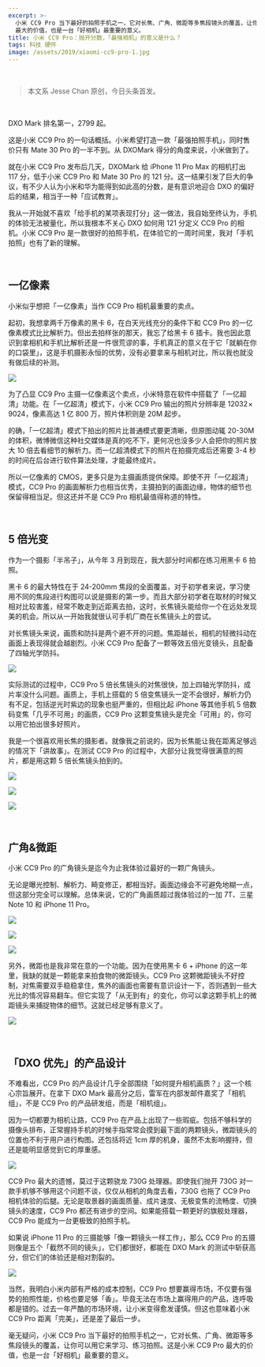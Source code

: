```yaml
---
excerpt: >-
  小米 CC9 Pro 当下最好的拍照手机之一，它对长焦、广角、微距等多焦段镜头的覆盖，让你可以用它来学习、练习拍照。这是小米 CC9 Pro
  最大的价值，也是一台「好相机」最重要的意义。
title: 小米 CC9 Pro：抛开分数，「最强相机」的意义是什么？
tags: 科技 硬件
image: /assets/2019/xiaomi-cc9-pro-1.jpg
---
```


<br>

>本文系 Jesse Chan 原创，今日头条首发。

<br>

DXO Mark 排名第一，2799 起。

这是小米 CC9 Pro 的一句话概括。小米希望打造一款「最强拍照手机」，同时售价只有 Mate 30 Pro 的一半不到。从 DXOMark 得分的角度来说，小米做到了。

就在小米 CC9 Pro 发布后几天，DXOMark 给 iPhone 11 Pro Max 的相机打出 117 分，低于小米 CC9 Pro 和 Mate 30 Pro 的 121 分。这一结果引发了巨大的争议，有不少人认为小米和华为能得到如此高的分数，是有意识地迎合 DXO 的偏好后的结果，相当于一种「应试教育」。

我从一开始就不喜欢「给手机的某项表现打分」这一做法，我自始至终认为，手机的体验无法被量化，所以我根本不关心 DXO 如何用 121 分定义 CC9 Pro 的相机。小米 CC9 Pro 是一款很好的拍照手机，在体验它的一周时间里，我对「手机拍照」也有了新的理解。

<br>

## 一亿像素
小米似乎想把「一亿像素」当作 CC9 Pro 相机最重要的卖点。

起初，我想拿两千万像素的黑卡 6，在白天光线充分的条件下和 CC9 Pro 的一亿像素模式比比解析力。但出去拍样张的那天，我忘了给黑卡 6 插卡。我也因此意识到拿相机和手机比解析还是一件很荒谬的事，手机真正的意义在于它「就躺在你的口袋里」，这是手机摄影永恒的优势，没有必要拿来与相机对比，所以我也就没有做后续的补测。

![](/assets/2019/xiaomi-cc9-pro-2.jpg)

为了凸显 CC9 Pro 主摄一亿像素这个卖点，小米特意在软件中搭载了「一亿超清」功能。在「一亿超清」模式下，小米 CC9 Pro 输出的照片分辨率是 12032 × 9024，像素高达 1 亿 800 万，照片体积则是 20M 起步。

的确，「一亿超清」模式下拍出的照片比普通模式要更清晰，但原图动辄 20-30M 的体积，微博微信这种社交媒体是真的吃不下，更何况也没多少人会把你的照片放大 10 倍去看细节的解析力。而一亿超清模式下的照片在拍摄完成后还需要 3-4 秒的时间在后台进行软件算法处理，才能最终成片。

所以一亿像素的 CMOS，更多只是为主摄画质提供保障。即使不开「一亿超清」模式，CC9 Pro 的画面解析力也相当优秀，主摄拍到的画面边缘，物体的细节也保留得相当足。但这还并不是 CC9 Pro 相机最值得称道的特性。

<br>

## 5 倍光变
作为一个摄影「半吊子」，从今年 3 月到现在，我大部分时间都在练习用黑卡 6 拍照。

黑卡 6 的最大特性在于 24-200mm 焦段的全面覆盖，对于初学者来说，学习使用不同的焦段进行构图可以说是摄影的第一步。而且大部分初学者在取材的时候又相对比较害羞，经常不敢走到近距离去拍，这时，长焦镜头能给你一个在远处发现美的机会。所以从一开始我就很认可手机厂商在长焦镜头上的尝试。

对长焦镜头来说，画质和防抖是两个避不开的问题。焦距越长，相机的轻微抖动在画面上表现得就会越剧烈。小米 CC9 Pro 配备了一颗等效五倍光变镜头，且配备了四轴光学防抖。

![](/assets/2019/xiaomi-cc9-pro-3.jpg)

实际测试的过程中，CC9 Pro 5 倍长焦镜头的对焦很快，加上四轴光学防抖，成片率没什么问题。画质上，手机上搭载的 5 倍变焦镜头一定不会很好，解析力仍有不足，包括逆光时紫边的现象也挺严重的，但相比起 iPhone 等其他手机 5 倍数码变焦「几乎不可用」的画质，CC9 Pro 这颗变焦镜头是完全「可用」的，你可以用它拍出很多好照片。

我是一个很喜欢用长焦的摄影者。就像我之前说的，因为长焦能让我在距离足够远的情况下「讲故事」。在测试 CC9 Pro 的过程中，大部分让我觉得很满意的照片，都是用这颗 5 倍长焦镜头拍到的。

![](/assets/2019/xiaomi-cc9-pro-4.jpg)

![](/assets/2019/xiaomi-cc9-pro-12.jpg)

![](/assets/2019/xiaomi-cc9-pro-5.jpg)

<br>

## 广角&微距
小米 CC9 Pro 的广角镜头是迄今为止我体验过最好的一颗广角镜头。

无论是曝光控制、解析力、畸变修正，都相当好。画面边缘会不可避免地糊一点，但这部分完全可以理解。总体来说，它的广角画质超过我体验过的一加 7T、三星 Note 10 和 iPhone 11 Pro。

![](/assets/2019/xiaomi-cc9-pro-6.jpg)

![](/assets/2019/xiaomi-cc9-pro-7.jpg)

![](/assets/2019/xiaomi-cc9-pro-8.jpg)

另外，微距也是我非常在意的一个功能。因为在使用黑卡 6 + iPhone 的这一年里，我缺的就是一颗能拿来拍食物的微距镜头。CC9 Pro 这颗微距镜头不好控制，对焦需要双手稳稳拿住，焦外的画面也需要有意识设计一下，否则遇到一些大光比的情况容易翻车。但它实现了「从无到有」的变化，你可以拿这颗手机上的微距镜头来捕捉物体的细节。这就已经足够有意义了。

![](/assets/2019/xiaomi-cc9-pro-9.jpg)

<br>

## 「DXO 优先」的产品设计
不难看出，CC9 Pro 的产品设计几乎全部围绕「如何提升相机画质？」这一个核心宗旨展开。在拿下 DXO Mark 最高分之后，雷军在内部发邮件嘉奖了「相机组」，不是 CC9 Pro 的产品研发组，而是「相机组」。

因为一切都要为相机让路，CC9 Pro 在产品上出现了一些瑕疵。包括不够科学的摄像头排布，正常握持手机的时候手指常常会摸到最下面的两颗镜头，微距镜头的位置也不利于用户进行构图。还包括将近 1cm 厚的机身，虽然不太影响握持，但还是能明显感觉到它的厚重感。

![](/assets/2019/xiaomi-cc9-pro-10.jpg)

CC9 Pro 最大的遗憾，莫过于这颗骁龙 730G 处理器。即使我们抛开 730G 对一款手机够不够用这个问题不谈，仅仅从相机的角度去看，730G 也拖了 CC9 Pro 相机体验的后腿。无论是取景器的画面质量、成片速度、无极变焦的流畅度、切换镜头的速度，CC9 Pro 都还有进步的空间。如果能搭载一颗更好的旗舰处理器，CC9 Pro 能成为一台更极致的拍照手机。

如果说 iPhone 11 Pro 的三摄能够「像一颗镜头一样工作」，那么 CC9 Pro 的五摄则像是五个「截然不同的镜头」，它们都很好，都能在 DXO Mark 的测试中斩获高分，但它们的体验还是相对割裂的。

![](/assets/2019/xiaomi-cc9-pro-11.jpg)

当然，我明白小米内部有严格的成本控制，CC9 Pro 想要赢得市场，不仅要有强势的拍照性能，价格也要足够「香」。毕竟无法在市场上赢得用户的产品，连呼吸都是错的。过去一年严酷的市场环境，让小米变得愈发谨慎。但这也意味着小米 CC9 Pro 距离「完美」，还是差了最后一步。

毫无疑问，小米 CC9 Pro 当下最好的拍照手机之一，它对长焦、广角、微距等多焦段镜头的覆盖，让你可以用它来学习、练习拍照。这是小米 CC9 Pro 最大的价值，也是一台「好相机」最重要的意义。
